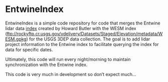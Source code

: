 
<!-- README.md is generated from README.Rmd. Please edit that file -->

# EntwineIndex

<!-- badges: start -->

<!-- badges: end -->

EntwineIndex is a simple code repository for code that merges the
Entwine lidar data
[index](https://raw.githubusercontent.com/hobu/usgs-lidar/master/boundaries/resources.geojson)
created by Howard Butler with the WESM index
(<ftp://rockyftp.cr.usgs.gov/vdelivery/Datasets/Staged/Elevation/metadata/WESM.gpkg>)
for the USGS 3DEP data collection. The goal is to add lidar project
information to the Entwine index to facilitate querying the index for
data for specific dates.

Ultimately, this code will run every night/morning to maintain
synchronization with the Entwine index.

This code is very much in development so don’t expect much…
